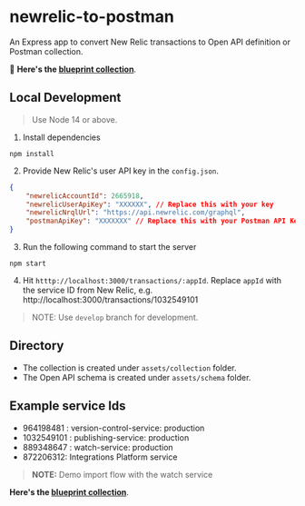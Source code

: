 # newrelic-to-postman

An Express app to convert New Relic transactions to Open API definition or Postman collection.

🔗 **Here's the [blueprint collection](https://postman.postman.co/workspace/New-Relic-to-Postman~b1fa1e78-7d3e-4740-90a7-a758c223dc9c/collection/6186519-84509309-1661-4adb-8b51-38ddb8761ebf)**.

## Local Development

> Use Node 14 or above.

1. Install dependencies

```
npm install
```

2. Provide New Relic's user API key in the `config.json`.

```json
{
    "newrelicAccountId": 2665918,
    "newrelicUserApiKey": "XXXXXX", // Replace this with your key
    "newrelicNrqlUrl": "https://api.newrelic.com/graphql",
    "postmanApiKey": "XXXXXXX" // Replace this with your Postman API Key
}
```

3. Run the following command to start the server

```
npm start
```

4. Hit `htttp://localhost:3000/transactions/:appId`. Replace `appId` with the service ID from New Relic, e.g. http://localhost:3000/transactions/1032549101

> NOTE: Use `develop` branch for development.

## Directory

- The collection is created under `assets/collection` folder.
- The Open API schema is created under `assets/schema` folder.

## Example service Ids

- 964198481 : version-control-service: production
- 1032549101 : publishing-service: production
- 889348647 : watch-service: production
- 872206312: Integrations Platform service

> **NOTE:** Demo import flow with the watch service

**Here's the [blueprint collection](https://postman.postman.co/workspace/New-Relic-to-Postman~b1fa1e78-7d3e-4740-90a7-a758c223dc9c/collection/6186519-84509309-1661-4adb-8b51-38ddb8761ebf)**.
